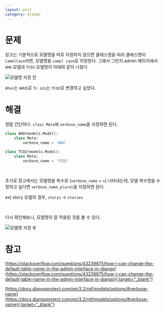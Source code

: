 ```yaml
---
layout: post
category: django
---
```


# 문제

장고는 기본적으로 모델명을 따로 지정하지 않으면 클래스명을 따라 클래스명이 `CamelCase`라면, 모델명을 `camel case`로 지정한다.
그래서 그런지 admin 페이지에서 `AHU` 모델과 `TCO2` 모델명이 아래와 같이 나왔다.

![모델명 지정 전](/no-access-please/assets/image/2022-02-08-how-to-change-the-default-table-name-in-the-admin-interface-in-django/1.png)

`Ahus`는 `AHUS`로 `Tc o2s`는 `TCO2`로 변경하고 싶었다.

# 해결

정말 간단하다. `class Meta`에 `verbose_name`을 지정하면 된다.

```python
class AHU(models.Model):
    class Meta:
        verbose_name = 'AHU'

class TCO2(models.Model):
    class Meta:
        verbose_name = 'TCO2'
```

<br>

추가로 장고에서는 모델명을 복수로 (`verbose_name` + `s`) 나타내는데, 모델 복수명을 수정하고 싶다면 `verbose_name_plural`을 지정하면 된다.

ex) story 모델의 경우, `storys` -> `stories`

<br>

다시 확인해보니, 모델명이 잘 적용된 것을 볼 수 있다.

![모델명 지정 후](/no-access-please/assets/image/2022-02-08-how-to-change-the-default-table-name-in-the-admin-interface-in-django/2.png)

# 참고

[https://stackoverflow.com/questions/43239875/how-i-can-change-the-default-table-name-in-the-admin-interface-in-django](https://stackoverflow.com/questions/43239875/how-i-can-change-the-default-table-name-in-the-admin-interface-in-django){:target="_blank"}

[https://docs.djangoproject.com/en/3.2/ref/models/options/#verbose-name](https://docs.djangoproject.com/en/3.2/ref/models/options/#verbose-name){:target="_blank"}